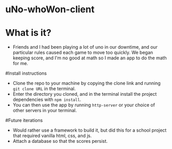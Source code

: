 # uNo-whoWon-client

# What is it?
* Friends and I had been playing a lot of uno in our downtime, and our particular rules caused each game to move too quickly. We began keeping score, and I'm no good at math so I made an app to do the math for me.

#Install instructions
* Clone the repo to your machine by copying the clone link and running `git clone URL` in the terminal.
* Enter the directory you cloned, and in the terminal install the project dependencies with `npm install`.
* You can then use the app by running `http-server` or your choice of other servers in your terminal.

#Future iterations
* Would rather use a framework to build it, but did this for a school project that required vanilla html, css, and js.
* Attach a database so that the scores persist.
